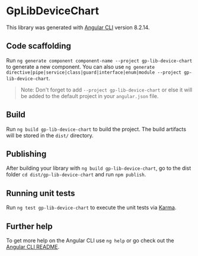 # GpLibDeviceChart

This library was generated with [Angular CLI](https://github.com/angular/angular-cli) version 8.2.14.

## Code scaffolding

Run `ng generate component component-name --project gp-lib-device-chart` to generate a new component. You can also use `ng generate directive|pipe|service|class|guard|interface|enum|module --project gp-lib-device-chart`.
> Note: Don't forget to add `--project gp-lib-device-chart` or else it will be added to the default project in your `angular.json` file. 

## Build

Run `ng build gp-lib-device-chart` to build the project. The build artifacts will be stored in the `dist/` directory.

## Publishing

After building your library with `ng build gp-lib-device-chart`, go to the dist folder `cd dist/gp-lib-device-chart` and run `npm publish`.

## Running unit tests

Run `ng test gp-lib-device-chart` to execute the unit tests via [Karma](https://karma-runner.github.io).

## Further help

To get more help on the Angular CLI use `ng help` or go check out the [Angular CLI README](https://github.com/angular/angular-cli/blob/master/README.md).
